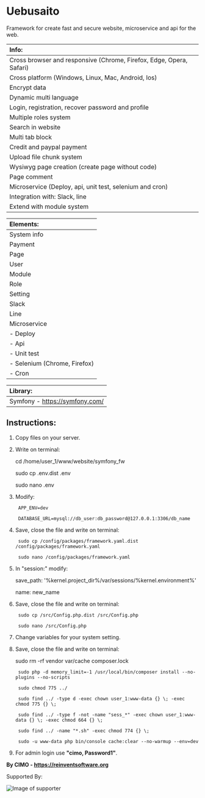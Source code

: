 Uebusaito
==============

Framework for create fast and secure website, microservice and api for the web.

| Info: |
|:---|
| Cross browser and responsive (Chrome, Firefox, Edge, Opera, Safari) |
| Cross platform (Windows, Linux, Mac, Android, Ios) |
| Encrypt data |
| Dynamic multi language |
| Login, registration, recover password and profile |
| Multiple roles system |
| Search in website |
| Multi tab block |
| Credit and paypal payment |
| Upload file chunk system |
| Wysiwyg page creation (create page without code) |
| Page comment |
| Microservice (Deploy, api, unit test, selenium and cron) |
| Integration with: Slack, line |
| Extend with module system |

| Elements: |
|:---|
| System info |
| Payment |
| Page |
| User |
| Module |
| Role |
| Setting |
| Slack |
| Line |
| Microservice |
| - Deploy |
| - Api |
| - Unit test |
| - Selenium (Chrome, Firefox) |
| - Cron |

| Library: |
|:---|
| Symfony - https://symfony.com/ |

## Instructions:
1) Copy files on your server.

2) Write on terminal:

	cd /home/user_1/www/website/symfony_fw        
	
	sudo cp .env.dist .env

	sudo nano .env

3) Modify:

        APP_ENV=dev
        
        DATABASE_URL=mysql://db_user:db_password@127.0.0.1:3306/db_name

4) Save, close the file and write on terminal:

        sudo cp /config/packages/framework.yaml.dist /config/packages/framework.yaml
        
        sudo nano /config/packages/framework.yaml
        
5) In "session:" modify:

	save_path: '%kernel.project_dir%/var/sessions/%kernel.environment%'        

	name: new_name

6) Save, close the file and write on terminal:

        sudo cp /src/Config.php.dist /src/Config.php
        
        sudo nano /src/Config.php

7) Change variables for your system setting.

8) Save, close the file and write on terminal:

	sudo rm -rf vendor var/cache composer.lock
        
        sudo php -d memory_limit=-1 /usr/local/bin/composer install --no-plugins --no-scripts
        
        sudo chmod 775 ../
        
        sudo find ../ -type d -exec chown user_1:www-data {} \; -exec chmod 775 {} \;
        
        sudo find ../ -type f -not -name "sess_*" -exec chown user_1:www-data {} \; -exec chmod 664 {} \;
        
        sudo find ../ -name "*.sh" -exec chmod 774 {} \;
	        
        sudo -u www-data php bin/console cache:clear --no-warmup --env=dev

7) For admin login use <b>"cimo, Password1"</b>.

<b>By CIMO - https://reinventsoftware.org</b>

Supported By:

![Image of supporter](https://avatars0.githubusercontent.com/u/878437?s=200&v=4)
